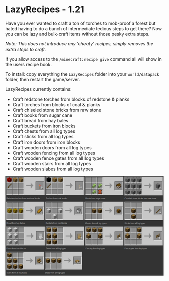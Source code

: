# LazyRecipes - 1.21
Have you ever wanted to craft a ton of torches to mob-proof a forest but hated having to do a bunch of intermediate tedious steps to get there? Now you can be lazy and bulk-craft items without those pesky extra steps. 

*Note: This does not introduce any 'cheaty' recipes, simply removes the extra steps to craft.*  

If you allow access to the `/minecraft:recipe give` command all will show in the users recipe book.

To install: copy everything the `LazyRecipes` folder into your `world/datapack` folder, then restart the game/server.

LazyRecipes currently contains:  
* Craft redstone torches from blocks of redstone & planks
* Craft torches from blocks of coal & planks
* Craft chiseled stone bricks from raw stone
* Craft books from sugar cane 
* Craft bread from hay bales
* Craft buckets from iron blocks
* Craft chests from all log types
* Craft sticks from all log types
* Craft iron doors from iron blocks
* Craft wooden doors from all log types
* Craft wooden fencing from all log types
* Craft wooden fence gates from all log types
* Craft wooden stairs from all log types
* Craft wooden slabes from all log types  

![](https://raw.githubusercontent.com/Silversunset01/LazyRecipes/master/Screenshots/1151LRSummary.PNG)
